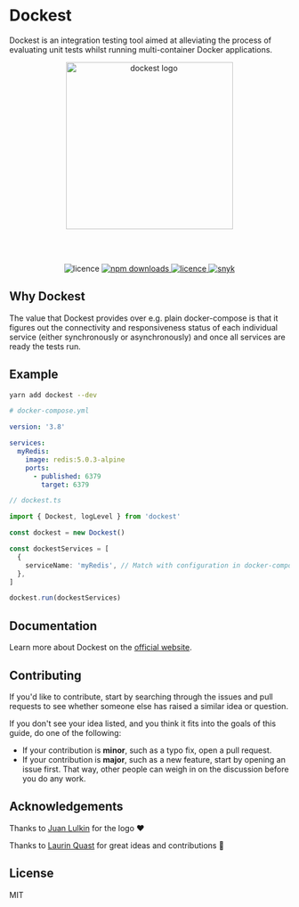 # Dockest

Dockest is an integration testing tool aimed at alleviating the process of evaluating unit tests whilst running multi-container Docker applications.

<p align="center">
  <a href='https://erikengervall.github.io/dockest/'><img alt="dockest logo" width="300px" src="https://raw.githubusercontent.com/erikengervall/dockest/master/resources/img/logo.png"></a>
</p>

<br>
<br>

<p align="center">
  <img alt="licence" src="https://github.com/erikengervall/dockest/workflows/Node.js%20CI/badge.svg">

  <a href="https://www.npmjs.com/package/dockest">
    <img alt="npm downloads" src="https://img.shields.io/npm/dm/dockest">
  </a>
  <a href="https://github.com/erikengervall/dockest/blob/master/LICENSE">
    <img alt="licence" src="https://img.shields.io/npm/l/dockest">
  </a>
  <a href="https://snyk.io/test/github/erikengervall/dockest">
    <img alt="snyk" src="https://snyk.io/test/github/erikengervall/dockest/badge.svg">
  </a>
<p>

## Why Dockest

The value that Dockest provides over e.g. plain docker-compose is that it figures out the connectivity and responsiveness status of each individual service (either synchronously or asynchronously) and once all services are ready the tests run.

## Example

```sh
yarn add dockest --dev
```

```yml
# docker-compose.yml

version: '3.8'

services:
  myRedis:
    image: redis:5.0.3-alpine
    ports:
      - published: 6379
        target: 6379
```

```ts
// dockest.ts

import { Dockest, logLevel } from 'dockest'

const dockest = new Dockest()

const dockestServices = [
  {
    serviceName: 'myRedis', // Match with configuration in docker-compose.yml
  },
]

dockest.run(dockestServices)
```

## Documentation

Learn more about Dockest on the [official website](https://erikengervall.github.io/dockest/).

## Contributing

If you'd like to contribute, start by searching through the issues and pull requests to see whether someone else has raised a similar idea or question.

If you don't see your idea listed, and you think it fits into the goals of this guide, do one of the following:

- If your contribution is **minor**, such as a typo fix, open a pull request.
- If your contribution is **major**, such as a new feature, start by opening an issue first. That way, other people can weigh in on the discussion before you do any work.

## Acknowledgements

Thanks to [Juan Lulkin](https://github.com/joaomilho) for the logo ❤️

Thanks to [Laurin Quast](https://github.com/n1ru4l) for great ideas and contributions 💙

## License

MIT
